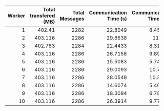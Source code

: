 |   Worker |   Total transfered (MB) |   Total Messages |   Communication Time (s) |   Communication Time (%) |   Work Time (s) |   Work Time (%) |   Other Time (s) |   Other Time (%) |
|---------:|------------------------:|-----------------:|-------------------------:|-------------------------:|----------------:|----------------:|-----------------:|-----------------:|
|        1 |                 402.41  |             2282 |                  22.8049 |                  8.45527 |         43.272  |         16.0438 |          203.635 |          75.5009 |
|        2 |                 403.116 |             2286 |                  29.8638 |                 11.052   |         47.4156 |         17.5476 |          192.932 |          71.4005 |
|        3 |                 402.763 |             2284 |                  22.4433 |                  8.31665 |         46.4421 |         17.2097 |          200.975 |          74.4737 |
|        4 |                 403.116 |             2286 |                  26.7158 |                  9.89331 |         48.7082 |         18.0375 |          194.615 |          72.0692 |
|        5 |                 403.116 |             2286 |                  15.5083 |                  5.74639 |         43.2604 |         16.0296 |          211.11  |          78.224  |
|        6 |                 403.116 |             2286 |                  29.0093 |                 10.7441  |         45.965  |         17.0239 |          195.029 |          72.2321 |
|        7 |                 403.116 |             2286 |                  28.0549 |                 10.3835  |         44.9839 |         16.6492 |          197.147 |          72.9672 |
|        8 |                 403.116 |             2286 |                  14.6074 |                  5.40821 |         43.5705 |         16.1315 |          211.918 |          78.4603 |
|        9 |                 403.116 |             2286 |                  18.3094 |                  6.78045 |         44.8513 |         16.6096 |          206.871 |          76.6099 |
|       10 |                 403.116 |             2286 |                  26.3914 |                  9.77961 |         45.582  |         16.8909 |          197.888 |          73.3295 |
